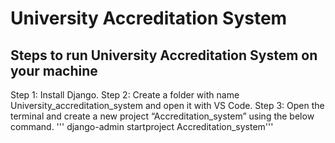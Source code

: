 # University Accreditation System
## Steps to run University Accreditation System on your machine
Step 1: Install Django.
Step 2: Create a folder with name University_accreditation_system and open it with VS Code.
Step 3: Open the terminal and create a new project “Accreditation_system” using the below command.
''' django-admin startproject Accreditation_system''' 
